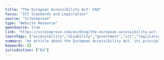 ```yaml
---
title: "The European Accessibility Act: FAQ"
focus: "ICT Standards and Legislation"
source: "Siteimprove"
type: "Website Resource"
openSource: true
link: "https://siteimprove.com/en/blog/the-european-accessibility-act-frequently-asked-questions/"
learnTags: ["accessibility","disability","government","ict","legislationAndLaw","rights"]
summary: "An article about the European Accessibility Act, its principles and its benefits."
keywords: []
jurisdiction: ["EU"]
---
```


